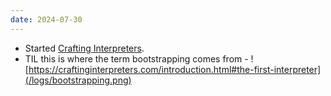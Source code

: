 ```yaml
---
date: 2024-07-30
---
```


- Started [Crafting Interpreters](https://craftinginterpreters.com/introduction.html).
- TIL this is where the term bootstrapping comes from -
  ![https://craftinginterpreters.com/introduction.html#the-first-interpreter](/logs/bootstrapping.png)
